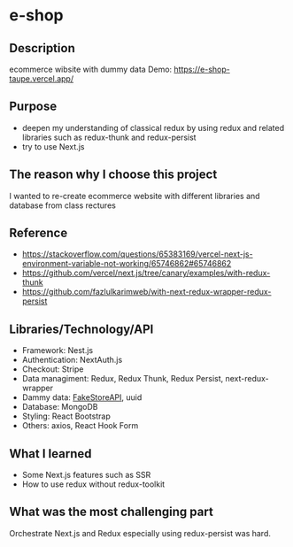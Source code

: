 # e-shop

## Description

ecommerce wibsite with dummy data
Demo: https://e-shop-taupe.vercel.app/

## Purpose

- deepen my understanding of classical redux by using redux and related libraries such as redux-thunk and redux-persist
- try to use Next.js

## The reason why I choose this project

I wanted to re-create ecommerce website with different libraries and database from class rectures

## Reference

- https://stackoverflow.com/questions/65383169/vercel-next-js-environment-variable-not-working/65746862#65746862
- https://github.com/vercel/next.js/tree/canary/examples/with-redux-thunk
- https://github.com/fazlulkarimweb/with-next-redux-wrapper-redux-persist

## Libraries/Technology/API

- Framework: Nest.js
- Authentication: NextAuth.js
- Checkout: Stripe
- Data managiment: Redux, Redux Thunk, Redux Persist, next-redux-wrapper
- Dammy data: [FakeStoreAPI](https://fakestoreapi.com/docs), uuid
- Database: MongoDB
- Styling: React Bootstrap
- Others: axios, React Hook Form

## What I learned

- Some Next.js features such as SSR
- How to use redux without redux-toolkit

## What was the most challenging part

Orchestrate Next.js and Redux especially using redux-persist was hard.

